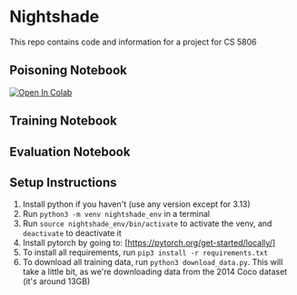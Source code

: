 # Nightshade

This repo contains code and information for a project for CS 5806

## Poisoning Notebook

[![Open In Colab](https://colab.research.google.com/assets/colab-badge.svg)](https://colab.research.google.com/github/zabibeau/nightshade-ml/blob/main/nightshade_poisoning.ipynb)

## Training Notebook

## Evaluation Notebook

## Setup Instructions
1. Install python if you haven't (use any version except for 3.13)
2. Run `python3 -m venv nightshade_env` in a terminal
3. Run `source nightshade_env/bin/activate` to activate the venv, and `deactivate` to deactivate it
4. Install pytorch by going to: [https://pytorch.org/get-started/locally/]
5. To install all requirements, run `pip3 install -r requirements.txt`
6. To download all training data, run `python3 download_data.py`. This will take a little bit, as we're downloading data from the 2014 Coco dataset (it's around 13GB)